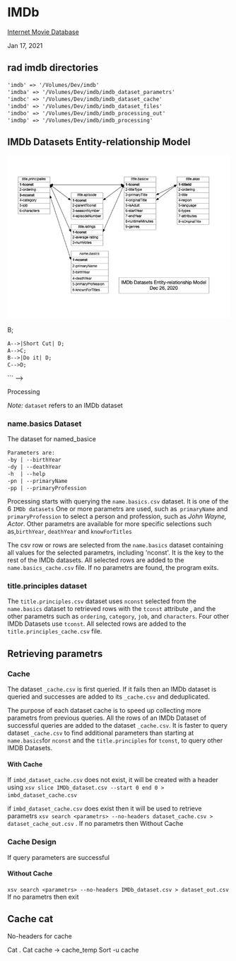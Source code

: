 # IMDb
[Internet Movie Database](https://www.imdb.com)

Jan 17, 2021

## rad imdb directories
    'imdb' => '/Volumes/Dev/imdb'
    'imdba' => '/Volumes/Dev/imdb/imdb_dataset_parametrs'
    'imdbc' => '/Volumes/Dev/imdb/imdb_dataset_cache'
    'imdbd' => '/Volumes/Dev/imdb/imdb_dataset_files'
    'imdbo' => '/Volumes/Dev/imdb/imdb_processing_out'
    'imdbp' => '/Volumes/Dev/imdb/imdb_processing'

## IMDb Datasets Entity-relationship Model

![IMDb Dataset Headers](./imdb_erd.png)

<!-- ## Flowchart

<!-- ```mermaid
graph TD;
    A-->B;
    A-->|Short Cut| D;
    A-->C;
    B-->|Do it| D;
    C-->D;
​``` --> 



Processing

*Note:* `dataset` refers to an IMDb dataset

### name.basics Dataset
The dataset for named_basice
```
Parameters are:
-by | --birthYear
-dy | --deathYear
-h  | --help
-pn | --primaryName
-pp | --primaryProfession
```

Processing starts with querying the `name.basics.csv` dataset. It is one of the 6 `IMDb datasets` One or more parametrs are used, such as` primaryName` and `primaryProfession` to select a person and profession, such as *John Wayne, Actor*. Other parametrs are available for more specific selections such as,`birthYear`, `deathYear` and `knowForTitles` 

The csv row or rows are selected from the `name.basics` dataset containing all values for the selected parametrs, including 'nconst'. It is the key to the rest of the IMDb datasets. All selected rows are added to the `name.basics_cache.csv` file. If no parametrs are found, the program exits.

### title.principles dataset

<!-- ```
TODO correct paramaters for this IMDb dataset
Parameters are:
-by | --birthYear
-dy | --deathYear
-h  | --help
-pn | --primaryName
-pp | --primaryProfession
​``` -->

The `title.principles.csv` dataset uses `nconst` selected from the `name.basics` dataset to retrieved rows with the `tconst` attribute , and the other parametrs such as `ordering`, `category`, `job`, and `characters`. Four other IMDb Datasets use `tconst`. All selected rows are added to the `title.principles_cache.csv` file.  

## Retrieving parametrs

### Cache

The dataset `_cache.csv` is first queried. If it fails then an IMDb dataset is queried and successes are added to its `_cache.csv` and deduplicated.

The purpose of each  dataset cache is to speed up collecting more parametrs from previous queries. All the rows of an IMDb Dataset of successful queries are added to the dataset `_cache.csv`. It is faster to query dataset `_cache.csv` to find additional parameters than starting at  `name.basics`for `nconst` and the  `title.principles` for `tconst`,  to query other IMDB Datasets.

#### With Cache

If `imbd_dataset_cache.csv` does not exist, it will be created with a header using `xsv slice IMDb_dataset.csv --start 0 end 0 > imbd_dataset_cache.csv` 

if `imbd_dataset_cache.csv` does exist then it will be used to retrieve parametrs `xsv search <parametrs> --no-headers dataset_cache.csv > dataset_cache_out.csv` . 
If no parametrs then Without Cache

### Cache Design
If query parameters are successful

#### Without Cache

 `xsv search <parametrs> --no-headers IMDb_dataset.csv > dataset_out.csv`
 If no parametrs then exit



## Cache cat
No-headers for cache

Cat .
Cat cache -> cache_temp
Sort -u cache

```

```